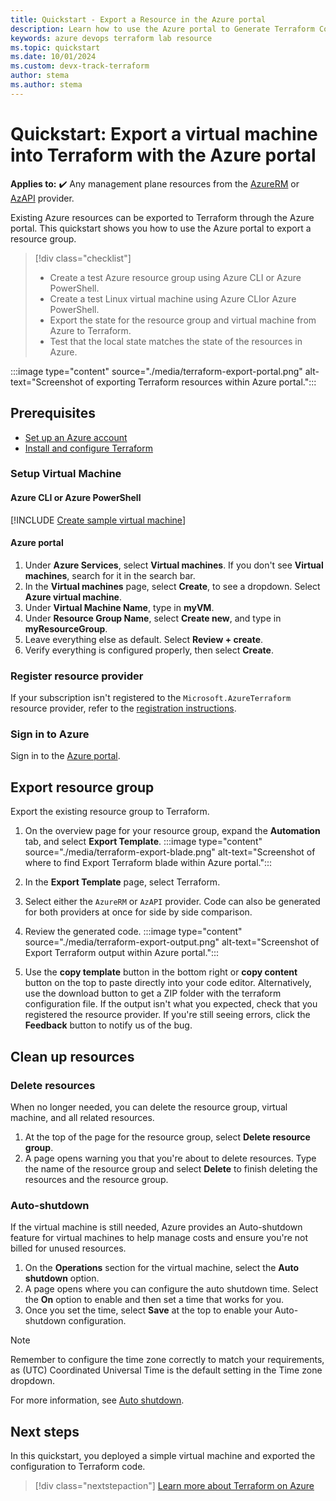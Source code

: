 ```yaml
---
title: Quickstart - Export a Resource in the Azure portal
description: Learn how to use the Azure portal to Generate Terraform Configurations
keywords: azure devops terraform lab resource
ms.topic: quickstart
ms.date: 10/01/2024
ms.custom: devx-track-terraform
author: stema
ms.author: stema
---
```


# Quickstart: Export a virtual machine into Terraform with the Azure portal

**Applies to:** :heavy_check_mark: Any management plane resources from the [AzureRM](https://registry.terraform.io/providers/hashicorp/azurerm/latest/docs) or [AzAPI](/azure/templates/) provider.

Existing Azure resources can be exported to Terraform through the Azure portal. This quickstart shows you how to use the Azure portal to export a resource group.

> [!div class="checklist"]
> * Create a test Azure resource group using Azure CLI or Azure PowerShell.
> * Create a test Linux virtual machine using Azure CLIor Azure PowerShell.
> * Export the state for the resource group and virtual machine from Azure to Terraform.
> * Test that the local state matches the state of the resources in Azure.

:::image type="content" source="./media/terraform-export-portal.png" alt-text="Screenshot of exporting Terraform resources within Azure portal.":::

## Prerequisites

- [Set up an Azure account](https://azure.microsoft.com/)
- [Install and configure Terraform](/azure/developer/terraform/quickstart-configure)

### Setup Virtual Machine

#### Azure CLI or Azure PowerShell

[!INCLUDE [Create sample virtual machine](../includes/create-vm.md)]

#### Azure portal

1. Under **Azure Services**, select **Virtual machines**. If you don't see **Virtual machines**, search for it in the search bar.
1. In the **Virtual machines** page, select **Create**, to see a dropdown. Select **Azure virtual machine**.
1. Under **Virtual Machine Name**, type in **myVM**.
1. Under **Resource Group Name**, select **Create new**, and type in **myResourceGroup**.
1. Leave everything else as default. Select **Review + create**.
1. Verify everything is configured properly, then select **Create**.

### Register resource provider

If your subscription isn't registered to the `Microsoft.AzureTerraform` resource provider, refer to the [registration instructions](./resource-provider-overview.md#registration).

### Sign in to Azure

Sign in to the [Azure portal](https://portal.azure.com/).

## Export resource group

Export the existing resource group to Terraform.

1. On the overview page for your resource group, expand the **Automation** tab, and select **Export Template**.
:::image type="content" source="./media/terraform-export-blade.png" alt-text="Screenshot of where to find Export Terraform blade within Azure portal.":::

2. In the **Export Template** page, select Terraform.

3. Select either the `AzureRM` or `AzAPI` provider. Code can also be generated for both providers at once for side by side comparison.

4. Review the generated code.
:::image type="content" source="./media/terraform-export-output.png" alt-text="Screenshot of Export Terraform output within Azure portal.":::

5. Use the **copy template** button in the bottom right or **copy content** button on the top to paste directly into your code editor. Alternatively, use the download button to get a ZIP folder with the terraform configuration file. If the output isn't what you expected, check that you registered the resource provider. If you're still seeing errors, click the **Feedback** button to notify us of the bug.

## Clean up resources

### Delete resources

When no longer needed, you can delete the resource group, virtual machine, and all related resources.

1. At the top of the page for the resource group, select **Delete resource group**. 
1. A page opens warning you that you're about to delete resources. Type the name of the resource group and select **Delete** to finish deleting the resources and the resource group.

### Auto-shutdown

If the virtual machine is still needed, Azure provides an Auto-shutdown feature for virtual machines to help manage costs and ensure you're not billed for unused resources.

1. On the **Operations** section for the virtual machine, select the **Auto shutdown** option.
1. A page opens where you can configure the auto shutdown time. Select the **On** option to enable and then set a time that works for you.
1. Once you set the time, select **Save**  at the top to enable your Auto-shutdown configuration.

> [!NOTE]
> Remember to configure the time zone correctly to match your requirements, as (UTC) Coordinated Universal Time is the default setting in the Time zone dropdown.

For more information, see [Auto shutdown](/azure/virtual-machines/auto-shutdown-vm).

## Next steps

In this quickstart, you deployed a simple virtual machine and exported the configuration to Terraform code.

> [!div class="nextstepaction"]
> [Learn more about Terraform on Azure](../overview.md)